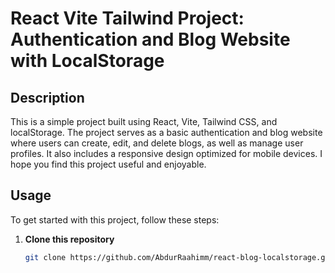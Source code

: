# React Vite Tailwind Project: Authentication and Blog Website with LocalStorage

## Description

This is a simple project built using React, Vite, Tailwind CSS, and localStorage. The project serves as a basic authentication and blog website where users can create, edit, and delete blogs, as well as manage user profiles. It also includes a responsive design optimized for mobile devices. I hope you find this project useful and enjoyable.

## Usage

To get started with this project, follow these steps:

1. **Clone this repository**
   ```bash
   git clone https://github.com/AbdurRaahimm/react-blog-localstorage.git
